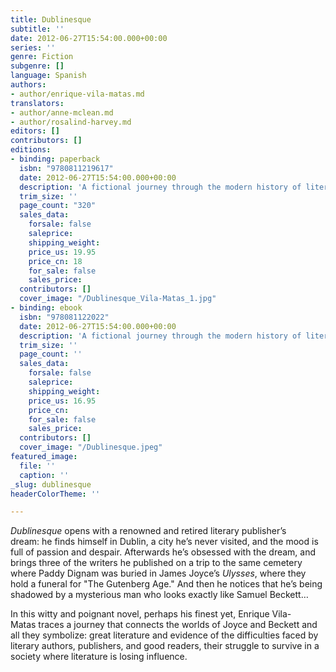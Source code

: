 ```yaml
---
title: Dublinesque
subtitle: ''
date: 2012-06-27T15:54:00.000+00:00
series: ''
genre: Fiction
subgenre: []
language: Spanish
authors:
- author/enrique-vila-matas.md
translators:
- author/anne-mclean.md
- author/rosalind-harvey.md
editors: []
contributors: []
editions:
- binding: paperback
  isbn: "9780811219617"
  date: 2012-06-27T15:54:00.000+00:00
  description: 'A fictional journey through the modern history of literary publishing. '
  trim_size: ''
  page_count: "320"
  sales_data:
    forsale: false
    saleprice: 
    shipping_weight: 
    price_us: 19.95
    price_cn: 18
    for_sale: false
    sales_price: 
  contributors: []
  cover_image: "/Dublinesque_Vila-Matas_1.jpg"
- binding: ebook
  isbn: "978081122022"
  date: 2012-06-27T15:54:00.000+00:00
  description: 'A fictional journey through the modern history of literary publishing. '
  trim_size: ''
  page_count: ''
  sales_data:
    forsale: false
    saleprice: 
    shipping_weight: 
    price_us: 16.95
    price_cn: 
    for_sale: false
    sales_price: 
  contributors: []
  cover_image: "/Dublinesque.jpeg"
featured_image:
  file: ''
  caption: ''
_slug: dublinesque
headerColorTheme: ''

---
```

_Dublinesque_ opens with a renowned and retired literary publisher’s dream: he finds himself in Dublin, a city he’s never visited, and the mood is full of passion and despair. Afterwards he’s obsessed with the dream, and brings three of the writers he published on a trip to the same cemetery where Paddy Dignam was buried in James Joyce’s _Ulysses_, where they hold a funeral for "The Gutenberg Age." And then he notices that he’s being shadowed by a mysterious man who looks exactly like Samuel Beckett…

In this witty and poignant novel, perhaps his finest yet, Enrique Vila-Matas traces a journey that connects the worlds of Joyce and Beckett and all they symbolize: great literature and evidence of the difficulties faced by literary authors, publishers, and good readers, their struggle to survive in a society where literature is losing influence.